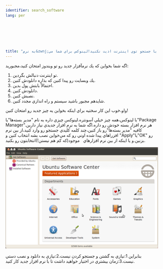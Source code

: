 ```yaml
---
identifier: search_software
lang: per

  




title: "به نرم&zwnj;افزار جديدي نياز داريد؟خودتون رو با جستجو توي اينترنت اذيت نكنيد!لينوكس براي شما مي&zwnj;گيرتش."
---
```




اگه شما بخواين كه يك نرمآفزار جديد رو تو ويندوز امتحان كنيد،مجبوريد:



<ol>


  <li>تو اينترنت دنبالش بگردين.</li>


  <li>يك وبسايت رو پيدا كنين كه بذاره دانلودش كنين.</li>


  <li>احتمالاً بابتش پول بدين.</li>


  <li>دانلودش كنين.</li>


  <li>نصبش كنين.</li>

  <li>شايدهم مجبور باشيد سيستم و راه اندازي مجدد كنين.</li>


</ol>



واو،خوب اين كار سختيه براي اينكه بخواين يه چيز جديد رو امتحان كنين!

با لينوكس،همه چيز خيلي آسونتره.لينوكس چيزي داره به نام "مدير
بسته&zwnj;ها"يا"Package Manager".هر نرم افزار بسته خودش رو داره.اگه شما
به نرم افزار جديدي نياز دارين كافيه "مدير بسته&zwnj;ها"رو باز كنين،چند
كلمه كليدي جستجو رو وارد كنيد،از بين نرم افزراهاي پيدا شده اوني رو كه
مي&zwnj;خواين نصب بشه انتخاب كنين و "Apply"يا"OK" رو بزنين.و يا اينكه
از بين نرم افزارهاي&nbsp; &nbsp;موجود(كه كم هم نيستن!)انتخابتون رو
بكنيد.









<img src="/img/synaptic.png">

بنابراين 1:نيازي به گشتن و جستجو كردن نيست.2:نيازي به دانلود و نصب
دستي نيست.3:زمان بيشتري در اختيار خواهيد داشت تا با نرم افزار جديد كار
كنيد.








